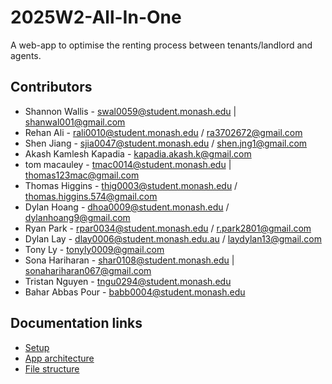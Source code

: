 # 2025W2-All-In-One
A web-app to optimise the renting process between tenants/landlord and agents.

## Contributors
* Shannon Wallis - swal0059@student.monash.edu | shanwal001@gmail.com 
* Rehan Ali - rali0010@student.monash.edu / ra3702672@gmail.com
* Shen Jiang - sjia0047@student.monash.edu / shen.jng1@gmail.com
* Akash Kamlesh Kapadia - kapadia.akash.k@gmail.com
* tom macauley - tmac0014@student.monash.edu | thomas123mac@gmail.com
* Thomas Higgins - thig0003@student.monash.edu / thomas.higgins.574@gmail.com 
* Dylan Hoang - dhoa0009@student.monash.edu / dylanhoang9@gmail.com
* Ryan Park - rpar0034@student.monash.edu / r.park2801@gmail.com
* Dylan Lay - dlay0006@student.monash.edu.au / laydylan13@gmail.com
* Tony Ly - tonyly0009@gmail.com
* Sona Hariharan - shar0108@student.monash.edu | sonahariharan067@gmail.com
* Tristan Nguyen - tngu0294@student.monash.edu
* Bahar Abbas Pour - babb0004@student.monash.edu

## Documentation links
* [Setup](documentation/setup.md)
* [App architecture](documentation/app-architecture.md)
* [File structure](documentation/file-structure.md)